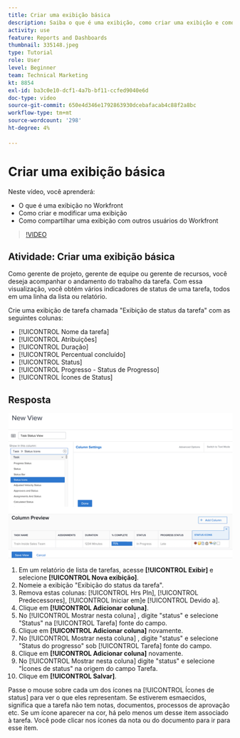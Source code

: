 ```yaml
---
title: Criar uma exibição básica
description: Saiba o que é uma exibição, como criar uma exibição e como compartilhá-la com outros usuários no Workfront.
activity: use
feature: Reports and Dashboards
thumbnail: 335148.jpeg
type: Tutorial
role: User
level: Beginner
team: Technical Marketing
kt: 8854
exl-id: ba3c0e10-dcf1-4a7b-bf11-ccfed9040e6d
doc-type: video
source-git-commit: 650e4d346e1792863930dcebafacab4c88f2a8bc
workflow-type: tm+mt
source-wordcount: '298'
ht-degree: 4%

---
```


# Criar uma exibição básica

Neste vídeo, você aprenderá:

* O que é uma exibição no Workfront
* Como criar e modificar uma exibição
* Como compartilhar uma exibição com outros usuários do Workfront

>[!VIDEO](https://video.tv.adobe.com/v/335148/?quality=12&learn=on)

## Atividade: Criar uma exibição básica

Como gerente de projeto, gerente de equipe ou gerente de recursos, você deseja acompanhar o andamento do trabalho da tarefa. Com essa visualização, você obtém vários indicadores de status de uma tarefa, todos em uma linha da lista ou relatório.

Crie uma exibição de tarefa chamada &quot;Exibição de status da tarefa&quot; com as seguintes colunas:

* [!UICONTROL Nome da tarefa]
* [!UICONTROL Atribuições]
* [!UICONTROL Duração]
* [!UICONTROL Percentual concluído]
* [!UICONTROL Status]
* [!UICONTROL Progresso - Status de Progresso]
* [!UICONTROL Ícones de Status]

## Resposta

![Uma imagem da tela para criar uma nova visualização](assets/view-exercise.png)

1. Em um relatório de lista de tarefas, acesse **[!UICONTROL Exibir]** e selecione **[!UICONTROL Nova exibição]**.
1. Nomeie a exibição &quot;Exibição do status da tarefa&quot;.
1. Remova estas colunas: [!UICONTROL Hrs Pln], [!UICONTROL Predecessores], [!UICONTROL Iniciar em]e [!UICONTROL Devido a].
1. Clique em **[!UICONTROL Adicionar coluna]**.
1. No [!UICONTROL Mostrar nesta coluna] , digite &quot;status&quot; e selecione &quot;Status&quot; na [!UICONTROL Tarefa] fonte do campo.
1. Clique em **[!UICONTROL Adicionar coluna]** novamente.
1. No [!UICONTROL Mostrar nesta coluna] , digite &quot;status&quot; e selecione &quot;Status do progresso&quot; sob [!UICONTROL Tarefa] fonte do campo.
1. Clique em **[!UICONTROL Adicionar coluna]** novamente.
1. No [!UICONTROL Mostrar nesta coluna] digite &quot;status&quot; e selecione &quot;Ícones de status&quot; na origem do campo Tarefa.
1. Clique em **[!UICONTROL Salvar]**.

Passe o mouse sobre cada um dos ícones na [!UICONTROL Ícones de status] para ver o que eles representam. Se estiverem esmaecidos, significa que a tarefa não tem notas, documentos, processos de aprovação etc. Se um ícone aparecer na cor, há pelo menos um desse item associado à tarefa. Você pode clicar nos ícones da nota ou do documento para ir para esse item.
